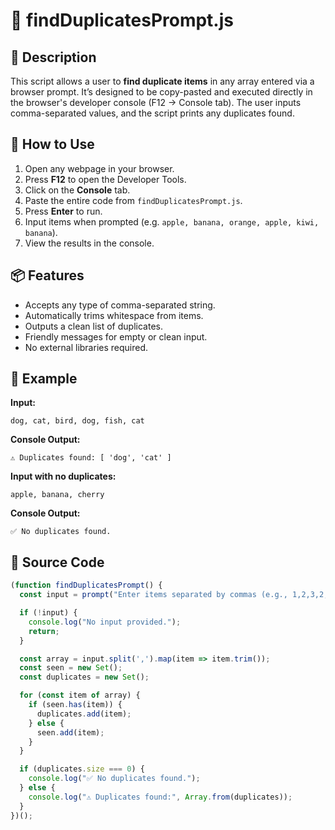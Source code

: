 # 📁 findDuplicatesPrompt.js

## 📝 Description

This script allows a user to **find duplicate items** in any array entered via a browser prompt. It’s designed to be copy-pasted and executed directly in the browser's developer console (F12 → Console tab). The user inputs comma-separated values, and the script prints any duplicates found.

## 🚀 How to Use

1. Open any webpage in your browser.
2. Press **F12** to open the Developer Tools.
3. Click on the **Console** tab.
4. Paste the entire code from `findDuplicatesPrompt.js`.
5. Press **Enter** to run.
6. Input items when prompted (e.g. `apple, banana, orange, apple, kiwi, banana`).
7. View the results in the console.

## 📦 Features

- Accepts any type of comma-separated string.
- Automatically trims whitespace from items.
- Outputs a clean list of duplicates.
- Friendly messages for empty or clean input.
- No external libraries required.

## 📌 Example

**Input:**
```
dog, cat, bird, dog, fish, cat
```

**Console Output:**
```
⚠️ Duplicates found: [ 'dog', 'cat' ]
```

**Input with no duplicates:**
```
apple, banana, cherry
```

**Console Output:**
```
✅ No duplicates found.
```

## 🔧 Source Code

```javascript
(function findDuplicatesPrompt() {
  const input = prompt("Enter items separated by commas (e.g., 1,2,3,2,4,1):");

  if (!input) {
    console.log("No input provided.");
    return;
  }

  const array = input.split(',').map(item => item.trim());
  const seen = new Set();
  const duplicates = new Set();

  for (const item of array) {
    if (seen.has(item)) {
      duplicates.add(item);
    } else {
      seen.add(item);
    }
  }

  if (duplicates.size === 0) {
    console.log("✅ No duplicates found.");
  } else {
    console.log("⚠️ Duplicates found:", Array.from(duplicates));
  }
})();
```